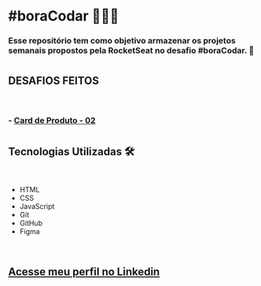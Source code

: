 # __#boraCodar__ 👩🏻‍🚀


### Esse repositório tem como objetivo armazenar os projetos semanais propostos pela RocketSeat no desafio #boraCodar. 🚀
#
## __DESAFIOS FEITOS__
 <br>

### - [Card de Produto - 02](https://github.com/tthayza/bora-codar/tree/main/product-card)

#

## __Tecnologias Utilizadas__ 🛠

<br>

- HTML
- CSS
- JavaScript
- Git
- GitHub
- Figma

<br>

## [__Acesse meu perfil no Linkedin__](https://www.linkedin.com/in/tthayza-oliveira/)
